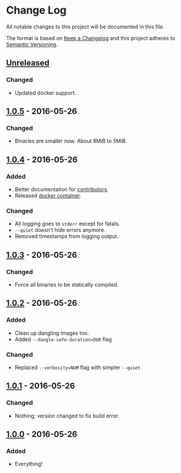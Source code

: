 Change Log
==========

All notable changes to this project will be documented in this file.

The format is based on [Keep a Changelog](http://keepachangelog.com/) and this project adheres to [Semantic Versioning](http://semver.org/).

[Unreleased]
------------

### Changed

-   Updated docker support.

[1.0.5] - 2016-05-26
--------------------

### Changed

-   Binaries are smaller now. About 8MiB to 5MiB.

[1.0.4] - 2016-05-26
--------------------

### Added

-   Better documentation for [contributors](CONTRIBUTING.md).
-   Released [docker container](https://hub.docker.com/r/docwhat/docker-gc/).

### Changed

-   All logging goes to `stderr` except for fatals.
-   `--quiet` doesn't hide errors anymore.
-   Removed timestamps from logging output.

[1.0.3] - 2016-05-26
--------------------

### Changed

-   Force all binaries to be statically compiled.

[1.0.2] - 2016-05-26
--------------------

### Added

-   Clean up dangling images too.
-   Added `--dangle-safe-duration=DUR` flag

### Changed

-   Replaced `--verbosity=NUM` flag with simpler `--quiet`

[1.0.1] - 2016-05-26
----------------------

### Changed

-   Nothing; version changed to fix build error.

[1.0.0] - 2016-05-26
----------------------

### Added

-   Everything!


[Unreleased]: https://github.com/docwhat/docker-gc/compare/1.0.5...HEAD
[1.0.5]: https://github.com/docwhat/docker-gc/compare/1.0.4...1.0.5
[1.0.4]: https://github.com/docwhat/docker-gc/compare/1.0.3...1.0.4
[1.0.3]: https://github.com/docwhat/docker-gc/compare/1.0.2...1.0.3
[1.0.2]: https://github.com/docwhat/docker-gc/compare/1.0.1...1.0.2
[1.0.1]: https://github.com/docwhat/docker-gc/compare/1.0.0...1.0.1
[1.0.0]: https://github.com/docwhat/docker-gc/commits/1.0.0
